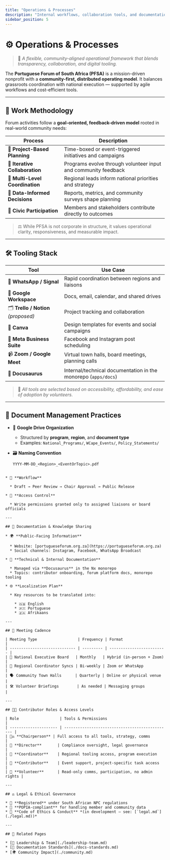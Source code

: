 ```yaml
---
title: "Operations & Processes"
description: "Internal workflows, collaboration tools, and documentation practices of the Portuguese Forum"
sidebar_position: 5
---
```


# ⚙️ Operations & Processes

> 🔧 *A flexible, community-aligned operational framework that blends transparency, collaboration, and digital tooling.*

The **Portuguese Forum of South Africa (PFSA)** is a mission-driven nonprofit with a **community-first, distributed operating model**. It balances grassroots coordination with national execution — supported by agile workflows and cost-efficient tools.

---

## 🧭 Work Methodology

Forum activities follow a **goal-oriented, feedback-driven model** rooted in real-world community needs:

| Process | Description |
|---------|-------------|
| 🎯 **Project-Based Planning** | Time-boxed or event-triggered initiatives and campaigns |
| 🔁 **Iterative Collaboration** | Programs evolve through volunteer input and community feedback |
| 🧩 **Multi-Level Coordination** | Regional leads inform national priorities and strategy |
| 🧪 **Data-Informed Decisions** | Reports, metrics, and community surveys shape planning |
| 💬 **Civic Participation** | Members and stakeholders contribute directly to outcomes |

> ⚖️ While PFSA is not corporate in structure, it values operational clarity, responsiveness, and measurable impact.

---

## 🛠 Tooling Stack

| Tool | Use Case |
|------|----------|
| 📱 **WhatsApp / Signal** | Rapid coordination between regions and liaisons |
| 📨 **Google Workspace** | Docs, email, calendar, and shared drives |
| 🗂️ **Trello / Notion** *(proposed)* | Project tracking and collaboration |
| 🎨 **Canva** | Design templates for events and social campaigns |
| 📆 **Meta Business Suite** | Facebook and Instagram post scheduling |
| 📹 **Zoom / Google Meet** | Virtual town halls, board meetings, planning calls |
| 📘 **Docusaurus** | Internal/technical documentation in the monorepo (`apps/docs`) |

> 🧩 *All tools are selected based on accessibility, affordability, and ease of adoption by volunteers.*

---

## 📂 Document Management Practices

- 📁 **Google Drive Organization**
  - Structured by **program**, **region**, and **document type**
  - Examples: `National_Programs/`, `WCape_Events/`, `Policy_Statements/`

- 🗃️ **Naming Convention**
  ```txt
  YYYY-MM-DD_<Region>_<EventOrTopic>.pdf
````

* 🔄 **Workflow**

  * Draft → Peer Review → Chair Approval → Public Release

* 🔐 **Access Control**

  * Write permissions granted only to assigned liaisons or board officials

---

## 📝 Documentation & Knowledge Sharing

* 🌍 **Public-Facing Information**

  * Website: [portugueseforum.org.za](https://portugueseforum.org.za)
  * Social channels: Instagram, Facebook, WhatsApp Broadcast

* 📘 **Technical & Internal Documentation**

  * Managed via **Docusaurus** in the Nx monorepo
  * Topics: contributor onboarding, forum platform docs, monorepo tooling

* 🌐 **Localization Plan**

  * Key resources to be translated into:

    * 🇬🇧 English
    * 🇵🇹 Portuguese
    * 🇿🇦 Afrikaans

---

## 📅 Meeting Cadence

| Meeting Type                  | Frequency | Format                    |
| ----------------------------- | --------- | ------------------------- |
| 🧭 National Executive Board   | Monthly   | Hybrid (in-person + Zoom) |
| 📍 Regional Coordinator Syncs | Bi-weekly | Zoom or WhatsApp          |
| 🗣️ Community Town Halls      | Quarterly | Online or physical venue  |
| 🛠 Volunteer Briefings        | As needed | Messaging groups          |

---

## 🧑‍💻 Contributor Roles & Access Levels

| Role                  | Tools & Permissions                             |
| --------------------- | ----------------------------------------------- |
| 🧑‍⚖️ **Chairperson** | Full access to all tools, strategy, comms       |
| 🧾 **Director**       | Compliance oversight, legal governance          |
| 📍 **Coordinator**    | Regional tooling access, program execution      |
| 👥 **Contributor**    | Event support, project-specific task access     |
| 🙋 **Volunteer**      | Read-only comms, participation, no admin rights |

---

## ⚖️ Legal & Ethical Governance

* 📜 **Registered** under South African NPC regulations
* 🔐 **POPIA-compliant** for handling member and community data
* 🤝 **Code of Ethics & Conduct** *(in development — see: [`legal.md`](./legal.md))*

---

## 🔗 Related Pages

* [👥 Leadership & Team](./leadership-team.md)
* [📘 Documentation Standards](./docs-standards.md)
* [🌍 Community Impact](./community.md)
